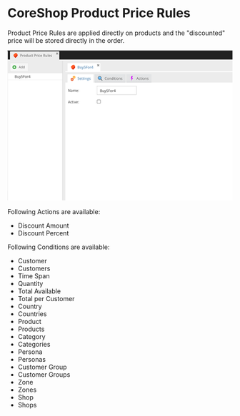 # CoreShop Product Price Rules

Product Price Rules are applied directly on products and the "discounted" price will be stored directly in the order.

![Cart Price Rules](img/product-pricerule.png)

Following Actions are available:
 - Discount Amount
 - Discount Percent

Following Conditions are available:
 - Customer
 - Customers
 - Time Span
 - Quantity
 - Total Available
 - Total per Customer
 - Country
 - Countries
 - Product
 - Products
 - Category
 - Categories
 - Persona
 - Personas
 - Customer Group
 - Customer Groups
 - Zone
 - Zones
 - Shop
 - Shops
